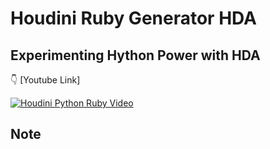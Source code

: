 #         Houdini Ruby Generator HDA 
##        Experimenting Hython Power with HDA

:point_down: [Youtube Link]
 
[![Houdini Python Ruby Video](https://img.youtube.com/vi/m3Q603iz1gI/0.jpg)](https://www.youtube.com/watch?v=m3Q603iz1gI&ab_channel=chandrakanth)
##  **Note**	
